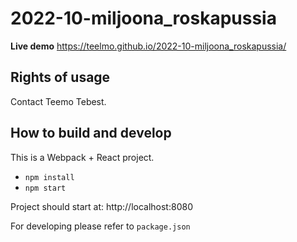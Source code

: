 # 2022-10-miljoona_roskapussia

**Live demo** https://teelmo.github.io/2022-10-miljoona_roskapussia/

## Rights of usage

Contact Teemo Tebest.

## How to build and develop

This is a Webpack + React project.

* `npm install`
* `npm start`

Project should start at: http://localhost:8080

For developing please refer to `package.json`